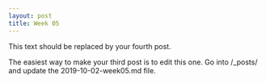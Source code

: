 ```yaml
---
layout: post
title: Week 05
---
```


This text should be replaced by your fourth post.

The easiest way to make your third post is to edit this one.
Go into /\_posts/ and update the 2019-10-02-week05.md file.
